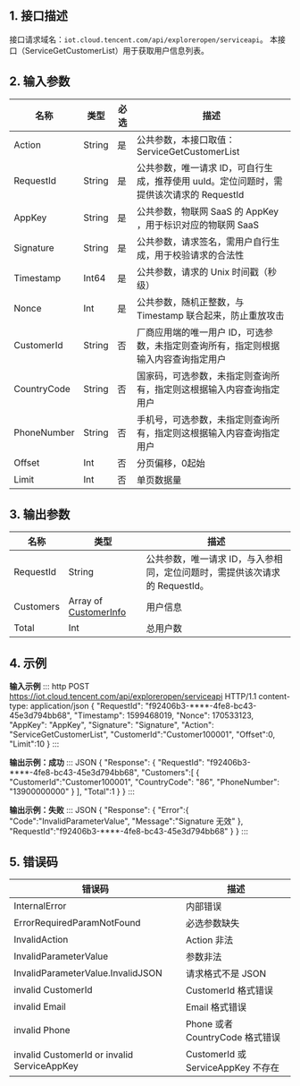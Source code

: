 ## 1. 接口描述

接口请求域名：`iot.cloud.tencent.com/api/exploreropen/serviceapi`。
本接口（ServiceGetCustomerList）用于获取用户信息列表。

## 2. 输入参数

| 名称        | 类型   | 必选 | 描述                                                         |
| ----------- | ------ | ---- | ------------------------------------------------------------ |
| Action      | String | 是   | 公共参数，本接口取值：ServiceGetCustomerList                 |
| RequestId   | String | 是   | 公共参数，唯一请求 ID，可自行生成，推荐使用 uuId。定位问题时，需提供该次请求的 RequestId |
| AppKey      | String | 是   | 公共参数，物联网 SaaS 的 AppKey ，用于标识对应的物联网 SaaS  |
| Signature   | String | 是   | 公共参数，请求签名，需用户自行生成，用于校验请求的合法性     |
| Timestamp   | Int64  | 是   | 公共参数，请求的 Unix 时间戳（秒级）                         |
| Nonce       | Int    | 是   | 公共参数，随机正整数，与 Timestamp 联合起来，防止重放攻击    |
| CustomerId  | String | 否   | 厂商应用端的唯一用户 ID，可选参数，未指定则查询所有，指定则根据输入内容查询指定用户 |
| CountryCode | String | 否   | 国家码，可选参数，未指定则查询所有，指定则这根据输入内容查询指定用户 |
| PhoneNumber | String | 否   | 手机号，可选参数，未指定则查询所有，指定则这根据输入内容查询指定用户 |
| Offset      | Int    | 否   | 分页偏移，0起始                                              |
| Limit       | Int    | 否   | 单页数据量                                                   |

## 3. 输出参数

| 名称      | 类型                                                   | 描述                                                         |
| --------- | ------------------------------------------------------ | ------------------------------------------------------------ |
| RequestId | String                                                 | 公共参数，唯一请求 ID，与入参相同，定位问题时，需提供该次请求的 RequestId。 |
| Customers | Array of [CustomerInfo](https://cloud.tencent.com/document/product/1465/59061#customerinfo) | 用户信息                                                     |
| Total     | Int                                                    | 总用户数                                                     |

## 4. 示例


**输入示例**
<dx-codeblock>
:::  http
 POST https://iot.cloud.tencent.com/api/exploreropen/serviceapi HTTP/1.1
 content-type: application/json
 {
    "RequestId": "f92406b3-****-4fe8-bc43-45e3d794bb68",
    "Timestamp": 1599468019,
    "Nonce": 170533123,
    "AppKey": "AppKey",
    "Signature": "Signature",
    "Action": "ServiceGetCustomerList",
    "CustomerId":"Customer100001",
    "Offset":0,
    "Limit":10
 }
:::
</dx-codeblock>

**输出示例：成功**
<dx-codeblock>
:::  JSON
{
  "Response": {
    "RequestId": "f92406b3-****-4fe8-bc43-45e3d794bb68",
     "Customers":[
       {
        "CustomerId":"Customer100001",
        "CountryCode": "86",
        "PhoneNumber": "13900000000"
       } 
     ],
     "Total":1
  }
}
:::
</dx-codeblock>

**输出示例：失败**
<dx-codeblock>
:::  JSON
{
  "Response": {
    "Error":{
      "Code":"InvalidParameterValue",
      "Message":"Signature 无效"
    },
    "RequestId":"f92406b3-****-4fe8-bc43-45e3d794bb68"
  }
}
:::
</dx-codeblock>



## 5. 错误码

| 错误码                                      | 描述                            |
| ------------------------------------------- | ------------------------------- |
| InternalError                               | 内部错误                        |
| ErrorRequiredParamNotFound                  | 必选参数缺失                    |
| InvalidAction                               | Action 非法                     |
| InvalidParameterValue                       | 参数非法                        |
| InvalidParameterValue.InvalidJSON           | 请求格式不是 JSON               |
| invalid CustomerId                          | CustomerId 格式错误              |
| invalid Email                               | Email 格式错误                   |
| invalid Phone                               | Phone 或者 CountryCode 格式错误    |
| invalid CustomerId or invalid ServiceAppKey | CustomerId 或 ServiceAppKey 不存在 |


